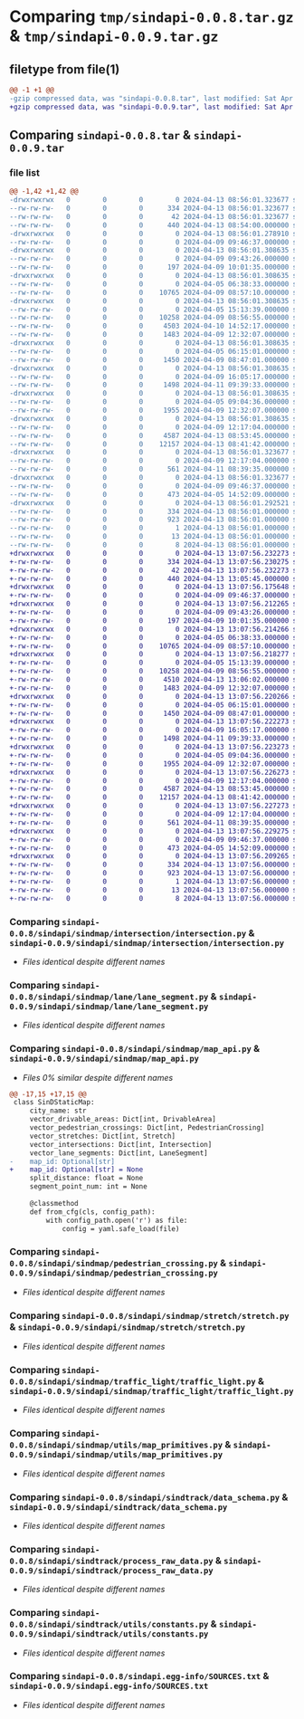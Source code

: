 # Comparing `tmp/sindapi-0.0.8.tar.gz` & `tmp/sindapi-0.0.9.tar.gz`

## filetype from file(1)

```diff
@@ -1 +1 @@
-gzip compressed data, was "sindapi-0.0.8.tar", last modified: Sat Apr 13 08:56:01 2024, max compression
+gzip compressed data, was "sindapi-0.0.9.tar", last modified: Sat Apr 13 13:07:56 2024, max compression
```

## Comparing `sindapi-0.0.8.tar` & `sindapi-0.0.9.tar`

### file list

```diff
@@ -1,42 +1,42 @@
-drwxrwxrwx   0        0        0        0 2024-04-13 08:56:01.323677 sindapi-0.0.8/
--rw-rw-rw-   0        0        0      334 2024-04-13 08:56:01.323677 sindapi-0.0.8/PKG-INFO
--rw-rw-rw-   0        0        0       42 2024-04-13 08:56:01.323677 sindapi-0.0.8/setup.cfg
--rw-rw-rw-   0        0        0      440 2024-04-13 08:54:00.000000 sindapi-0.0.8/setup.py
-drwxrwxrwx   0        0        0        0 2024-04-13 08:56:01.278910 sindapi-0.0.8/sindapi/
--rw-rw-rw-   0        0        0        0 2024-04-09 09:46:37.000000 sindapi-0.0.8/sindapi/__init__.py
-drwxrwxrwx   0        0        0        0 2024-04-13 08:56:01.308635 sindapi-0.0.8/sindapi/sindmap/
--rw-rw-rw-   0        0        0        0 2024-04-09 09:43:26.000000 sindapi-0.0.8/sindapi/sindmap/__init__.py
--rw-rw-rw-   0        0        0      197 2024-04-09 10:01:35.000000 sindapi-0.0.8/sindapi/sindmap/drivable_area.py
-drwxrwxrwx   0        0        0        0 2024-04-13 08:56:01.308635 sindapi-0.0.8/sindapi/sindmap/intersection/
--rw-rw-rw-   0        0        0        0 2024-04-05 06:38:33.000000 sindapi-0.0.8/sindapi/sindmap/intersection/__init__.py
--rw-rw-rw-   0        0        0    10765 2024-04-09 08:57:10.000000 sindapi-0.0.8/sindapi/sindmap/intersection/intersection.py
-drwxrwxrwx   0        0        0        0 2024-04-13 08:56:01.308635 sindapi-0.0.8/sindapi/sindmap/lane/
--rw-rw-rw-   0        0        0        0 2024-04-05 15:13:39.000000 sindapi-0.0.8/sindapi/sindmap/lane/__init__.py
--rw-rw-rw-   0        0        0    10258 2024-04-09 08:56:55.000000 sindapi-0.0.8/sindapi/sindmap/lane/lane_segment.py
--rw-rw-rw-   0        0        0     4503 2024-04-10 14:52:17.000000 sindapi-0.0.8/sindapi/sindmap/map_api.py
--rw-rw-rw-   0        0        0     1483 2024-04-09 12:32:07.000000 sindapi-0.0.8/sindapi/sindmap/pedestrian_crossing.py
-drwxrwxrwx   0        0        0        0 2024-04-13 08:56:01.308635 sindapi-0.0.8/sindapi/sindmap/stretch/
--rw-rw-rw-   0        0        0        0 2024-04-05 06:15:01.000000 sindapi-0.0.8/sindapi/sindmap/stretch/__init__.py
--rw-rw-rw-   0        0        0     1450 2024-04-09 08:47:01.000000 sindapi-0.0.8/sindapi/sindmap/stretch/stretch.py
-drwxrwxrwx   0        0        0        0 2024-04-13 08:56:01.308635 sindapi-0.0.8/sindapi/sindmap/traffic_light/
--rw-rw-rw-   0        0        0        0 2024-04-09 16:05:17.000000 sindapi-0.0.8/sindapi/sindmap/traffic_light/__init__.py
--rw-rw-rw-   0        0        0     1498 2024-04-11 09:39:33.000000 sindapi-0.0.8/sindapi/sindmap/traffic_light/traffic_light.py
-drwxrwxrwx   0        0        0        0 2024-04-13 08:56:01.308635 sindapi-0.0.8/sindapi/sindmap/utils/
--rw-rw-rw-   0        0        0        0 2024-04-05 09:04:36.000000 sindapi-0.0.8/sindapi/sindmap/utils/__init__.py
--rw-rw-rw-   0        0        0     1955 2024-04-09 12:32:07.000000 sindapi-0.0.8/sindapi/sindmap/utils/map_primitives.py
-drwxrwxrwx   0        0        0        0 2024-04-13 08:56:01.308635 sindapi-0.0.8/sindapi/sindtrack/
--rw-rw-rw-   0        0        0        0 2024-04-09 12:17:04.000000 sindapi-0.0.8/sindapi/sindtrack/__init__.py
--rw-rw-rw-   0        0        0     4587 2024-04-13 08:53:45.000000 sindapi-0.0.8/sindapi/sindtrack/data_schema.py
--rw-rw-rw-   0        0        0    12157 2024-04-13 08:41:42.000000 sindapi-0.0.8/sindapi/sindtrack/process_raw_data.py
-drwxrwxrwx   0        0        0        0 2024-04-13 08:56:01.323677 sindapi-0.0.8/sindapi/sindtrack/utils/
--rw-rw-rw-   0        0        0        0 2024-04-09 12:17:04.000000 sindapi-0.0.8/sindapi/sindtrack/utils/__init__.py
--rw-rw-rw-   0        0        0      561 2024-04-11 08:39:35.000000 sindapi-0.0.8/sindapi/sindtrack/utils/constants.py
-drwxrwxrwx   0        0        0        0 2024-04-13 08:56:01.323677 sindapi-0.0.8/sindapi/utils/
--rw-rw-rw-   0        0        0        0 2024-04-09 09:46:37.000000 sindapi-0.0.8/sindapi/utils/__init__.py
--rw-rw-rw-   0        0        0      473 2024-04-05 14:52:09.000000 sindapi-0.0.8/sindapi/utils/typing.py
-drwxrwxrwx   0        0        0        0 2024-04-13 08:56:01.292521 sindapi-0.0.8/sindapi.egg-info/
--rw-rw-rw-   0        0        0      334 2024-04-13 08:56:01.000000 sindapi-0.0.8/sindapi.egg-info/PKG-INFO
--rw-rw-rw-   0        0        0      923 2024-04-13 08:56:01.000000 sindapi-0.0.8/sindapi.egg-info/SOURCES.txt
--rw-rw-rw-   0        0        0        1 2024-04-13 08:56:01.000000 sindapi-0.0.8/sindapi.egg-info/dependency_links.txt
--rw-rw-rw-   0        0        0       13 2024-04-13 08:56:01.000000 sindapi-0.0.8/sindapi.egg-info/requires.txt
--rw-rw-rw-   0        0        0        8 2024-04-13 08:56:01.000000 sindapi-0.0.8/sindapi.egg-info/top_level.txt
+drwxrwxrwx   0        0        0        0 2024-04-13 13:07:56.232273 sindapi-0.0.9/
+-rw-rw-rw-   0        0        0      334 2024-04-13 13:07:56.230275 sindapi-0.0.9/PKG-INFO
+-rw-rw-rw-   0        0        0       42 2024-04-13 13:07:56.232273 sindapi-0.0.9/setup.cfg
+-rw-rw-rw-   0        0        0      440 2024-04-13 13:05:45.000000 sindapi-0.0.9/setup.py
+drwxrwxrwx   0        0        0        0 2024-04-13 13:07:56.175648 sindapi-0.0.9/sindapi/
+-rw-rw-rw-   0        0        0        0 2024-04-09 09:46:37.000000 sindapi-0.0.9/sindapi/__init__.py
+drwxrwxrwx   0        0        0        0 2024-04-13 13:07:56.212265 sindapi-0.0.9/sindapi/sindmap/
+-rw-rw-rw-   0        0        0        0 2024-04-09 09:43:26.000000 sindapi-0.0.9/sindapi/sindmap/__init__.py
+-rw-rw-rw-   0        0        0      197 2024-04-09 10:01:35.000000 sindapi-0.0.9/sindapi/sindmap/drivable_area.py
+drwxrwxrwx   0        0        0        0 2024-04-13 13:07:56.214266 sindapi-0.0.9/sindapi/sindmap/intersection/
+-rw-rw-rw-   0        0        0        0 2024-04-05 06:38:33.000000 sindapi-0.0.9/sindapi/sindmap/intersection/__init__.py
+-rw-rw-rw-   0        0        0    10765 2024-04-09 08:57:10.000000 sindapi-0.0.9/sindapi/sindmap/intersection/intersection.py
+drwxrwxrwx   0        0        0        0 2024-04-13 13:07:56.218277 sindapi-0.0.9/sindapi/sindmap/lane/
+-rw-rw-rw-   0        0        0        0 2024-04-05 15:13:39.000000 sindapi-0.0.9/sindapi/sindmap/lane/__init__.py
+-rw-rw-rw-   0        0        0    10258 2024-04-09 08:56:55.000000 sindapi-0.0.9/sindapi/sindmap/lane/lane_segment.py
+-rw-rw-rw-   0        0        0     4510 2024-04-13 13:06:02.000000 sindapi-0.0.9/sindapi/sindmap/map_api.py
+-rw-rw-rw-   0        0        0     1483 2024-04-09 12:32:07.000000 sindapi-0.0.9/sindapi/sindmap/pedestrian_crossing.py
+drwxrwxrwx   0        0        0        0 2024-04-13 13:07:56.220266 sindapi-0.0.9/sindapi/sindmap/stretch/
+-rw-rw-rw-   0        0        0        0 2024-04-05 06:15:01.000000 sindapi-0.0.9/sindapi/sindmap/stretch/__init__.py
+-rw-rw-rw-   0        0        0     1450 2024-04-09 08:47:01.000000 sindapi-0.0.9/sindapi/sindmap/stretch/stretch.py
+drwxrwxrwx   0        0        0        0 2024-04-13 13:07:56.222273 sindapi-0.0.9/sindapi/sindmap/traffic_light/
+-rw-rw-rw-   0        0        0        0 2024-04-09 16:05:17.000000 sindapi-0.0.9/sindapi/sindmap/traffic_light/__init__.py
+-rw-rw-rw-   0        0        0     1498 2024-04-11 09:39:33.000000 sindapi-0.0.9/sindapi/sindmap/traffic_light/traffic_light.py
+drwxrwxrwx   0        0        0        0 2024-04-13 13:07:56.223273 sindapi-0.0.9/sindapi/sindmap/utils/
+-rw-rw-rw-   0        0        0        0 2024-04-05 09:04:36.000000 sindapi-0.0.9/sindapi/sindmap/utils/__init__.py
+-rw-rw-rw-   0        0        0     1955 2024-04-09 12:32:07.000000 sindapi-0.0.9/sindapi/sindmap/utils/map_primitives.py
+drwxrwxrwx   0        0        0        0 2024-04-13 13:07:56.226273 sindapi-0.0.9/sindapi/sindtrack/
+-rw-rw-rw-   0        0        0        0 2024-04-09 12:17:04.000000 sindapi-0.0.9/sindapi/sindtrack/__init__.py
+-rw-rw-rw-   0        0        0     4587 2024-04-13 08:53:45.000000 sindapi-0.0.9/sindapi/sindtrack/data_schema.py
+-rw-rw-rw-   0        0        0    12157 2024-04-13 08:41:42.000000 sindapi-0.0.9/sindapi/sindtrack/process_raw_data.py
+drwxrwxrwx   0        0        0        0 2024-04-13 13:07:56.227273 sindapi-0.0.9/sindapi/sindtrack/utils/
+-rw-rw-rw-   0        0        0        0 2024-04-09 12:17:04.000000 sindapi-0.0.9/sindapi/sindtrack/utils/__init__.py
+-rw-rw-rw-   0        0        0      561 2024-04-11 08:39:35.000000 sindapi-0.0.9/sindapi/sindtrack/utils/constants.py
+drwxrwxrwx   0        0        0        0 2024-04-13 13:07:56.229275 sindapi-0.0.9/sindapi/utils/
+-rw-rw-rw-   0        0        0        0 2024-04-09 09:46:37.000000 sindapi-0.0.9/sindapi/utils/__init__.py
+-rw-rw-rw-   0        0        0      473 2024-04-05 14:52:09.000000 sindapi-0.0.9/sindapi/utils/typing.py
+drwxrwxrwx   0        0        0        0 2024-04-13 13:07:56.209265 sindapi-0.0.9/sindapi.egg-info/
+-rw-rw-rw-   0        0        0      334 2024-04-13 13:07:56.000000 sindapi-0.0.9/sindapi.egg-info/PKG-INFO
+-rw-rw-rw-   0        0        0      923 2024-04-13 13:07:56.000000 sindapi-0.0.9/sindapi.egg-info/SOURCES.txt
+-rw-rw-rw-   0        0        0        1 2024-04-13 13:07:56.000000 sindapi-0.0.9/sindapi.egg-info/dependency_links.txt
+-rw-rw-rw-   0        0        0       13 2024-04-13 13:07:56.000000 sindapi-0.0.9/sindapi.egg-info/requires.txt
+-rw-rw-rw-   0        0        0        8 2024-04-13 13:07:56.000000 sindapi-0.0.9/sindapi.egg-info/top_level.txt
```

### Comparing `sindapi-0.0.8/sindapi/sindmap/intersection/intersection.py` & `sindapi-0.0.9/sindapi/sindmap/intersection/intersection.py`

 * *Files identical despite different names*

### Comparing `sindapi-0.0.8/sindapi/sindmap/lane/lane_segment.py` & `sindapi-0.0.9/sindapi/sindmap/lane/lane_segment.py`

 * *Files identical despite different names*

### Comparing `sindapi-0.0.8/sindapi/sindmap/map_api.py` & `sindapi-0.0.9/sindapi/sindmap/map_api.py`

 * *Files 0% similar despite different names*

```diff
@@ -17,15 +17,15 @@
 class SinDStaticMap:
     city_name: str
     vector_drivable_areas: Dict[int, DrivableArea]
     vector_pedestrian_crossings: Dict[int, PedestrianCrossing]
     vector_stretches: Dict[int, Stretch]
     vector_intersections: Dict[int, Intersection]
     vector_lane_segments: Dict[int, LaneSegment]
-    map_id: Optional[str]
+    map_id: Optional[str] = None
     split_distance: float = None
     segment_point_num: int = None
 
     @classmethod
     def from_cfg(cls, config_path):
         with config_path.open('r') as file:
             config = yaml.safe_load(file)
```

### Comparing `sindapi-0.0.8/sindapi/sindmap/pedestrian_crossing.py` & `sindapi-0.0.9/sindapi/sindmap/pedestrian_crossing.py`

 * *Files identical despite different names*

### Comparing `sindapi-0.0.8/sindapi/sindmap/stretch/stretch.py` & `sindapi-0.0.9/sindapi/sindmap/stretch/stretch.py`

 * *Files identical despite different names*

### Comparing `sindapi-0.0.8/sindapi/sindmap/traffic_light/traffic_light.py` & `sindapi-0.0.9/sindapi/sindmap/traffic_light/traffic_light.py`

 * *Files identical despite different names*

### Comparing `sindapi-0.0.8/sindapi/sindmap/utils/map_primitives.py` & `sindapi-0.0.9/sindapi/sindmap/utils/map_primitives.py`

 * *Files identical despite different names*

### Comparing `sindapi-0.0.8/sindapi/sindtrack/data_schema.py` & `sindapi-0.0.9/sindapi/sindtrack/data_schema.py`

 * *Files identical despite different names*

### Comparing `sindapi-0.0.8/sindapi/sindtrack/process_raw_data.py` & `sindapi-0.0.9/sindapi/sindtrack/process_raw_data.py`

 * *Files identical despite different names*

### Comparing `sindapi-0.0.8/sindapi/sindtrack/utils/constants.py` & `sindapi-0.0.9/sindapi/sindtrack/utils/constants.py`

 * *Files identical despite different names*

### Comparing `sindapi-0.0.8/sindapi.egg-info/SOURCES.txt` & `sindapi-0.0.9/sindapi.egg-info/SOURCES.txt`

 * *Files identical despite different names*

